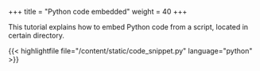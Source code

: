 +++
title = "Python code embedded"
weight = 40
+++

This tutorial explains how to embed Python code from a script, located in certain directory.

{{< highlightfile file="/content/static/code_snippet.py" language="python" >}}


